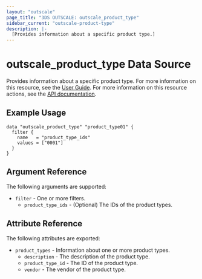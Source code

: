 ```yaml
---
layout: "outscale"
page_title: "3DS OUTSCALE: outscale_product_type"
sidebar_current: "outscale-product-type"
description: |-
  [Provides information about a specific product type.]
---
```


# outscale_product_type Data Source

Provides information about a specific product type.
For more information on this resource, see the [User Guide](https://wiki.outscale.net/display/EN/Software+Licenses).
For more information on this resource actions, see the [API documentation](https://docs.outscale.com/api#3ds-outscale-api-producttype).

## Example Usage

```hcl
data "outscale_product_type" "product_type01" {
  filter {
    name   = "product_type_ids"
    values = ["0001"]
  }
}
```

## Argument Reference

The following arguments are supported:

* `filter` - One or more filters.
  * `product_type_ids` - (Optional) The IDs of the product types.

## Attribute Reference

The following attributes are exported:

* `product_types` - Information about one or more product types.
  * `description` - The description of the product type.
  * `product_type_id` - The ID of the product type.
  * `vendor` - The vendor of the product type.
